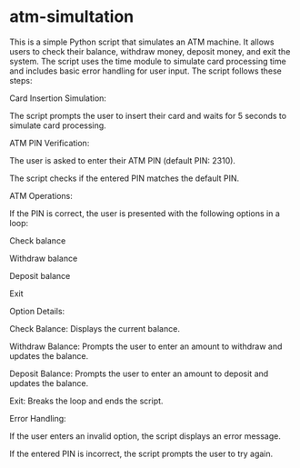 # atm-simultation
This is a simple Python script that simulates an ATM machine. It allows users to check their balance, withdraw money, deposit money, and exit the system. The script uses the time module to simulate card processing time and includes basic error handling for user input.
The script follows these steps:

Card Insertion Simulation:

The script prompts the user to insert their card and waits for 5 seconds to simulate card processing.

ATM PIN Verification:

The user is asked to enter their ATM PIN (default PIN: 2310).

The script checks if the entered PIN matches the default PIN.

ATM Operations:

If the PIN is correct, the user is presented with the following options in a loop:

Check balance

Withdraw balance

Deposit balance

Exit

Option Details:

Check Balance: Displays the current balance.

Withdraw Balance: Prompts the user to enter an amount to withdraw and updates the balance.

Deposit Balance: Prompts the user to enter an amount to deposit and updates the balance.

Exit: Breaks the loop and ends the script.

Error Handling:

If the user enters an invalid option, the script displays an error message.

If the entered PIN is incorrect, the script prompts the user to try again.



